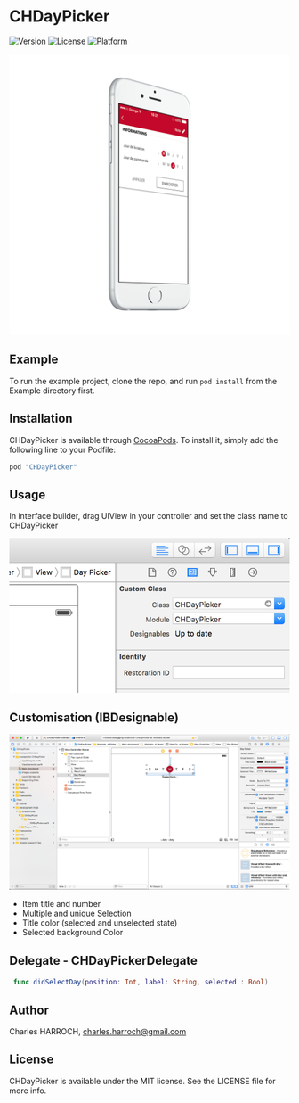 # CHDayPicker

[![Version](https://img.shields.io/cocoapods/v/CHDayPicker.svg?style=flat)](http://cocoapods.org/pods/CHDayPicker)
[![License](https://img.shields.io/cocoapods/l/CHDayPicker.svg?style=flat)](http://cocoapods.org/pods/CHDayPicker)
[![Platform](https://img.shields.io/cocoapods/p/CHDayPicker.svg?style=flat)](http://cocoapods.org/pods/CHDayPicker)

![Image of CHDayPicker](./screens/screenshot.png)

## Example

To run the example project, clone the repo, and run `pod install` from the Example directory first.

## Installation

CHDayPicker is available through [CocoaPods](http://cocoapods.org). To install
it, simply add the following line to your Podfile:

```ruby
pod "CHDayPicker"
```

## Usage

In interface builder, drag UIView in your controller and set the class name to CHDayPicker

![Image of CHDayPicker](./screens/install_1.png)


## Customisation (IBDesignable)

![Image of Xcode Customosation](./screens/screenshot_2.png)

* Item title and number
* Multiple and unique Selection
* Title color (selected and unselected state)
* Selected background Color

## Delegate - CHDayPickerDelegate

```swift
 func didSelectDay(position: Int, label: String, selected : Bool)
```

## Author

Charles HARROCH, charles.harroch@gmail.com

## License

CHDayPicker is available under the MIT license. See the LICENSE file for more info.
